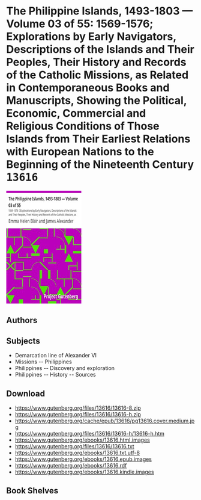 # The Philippine Islands, 1493-1803 — Volume 03 of 55: 1569-1576; Explorations by Early Navigators, Descriptions of the Islands and Their Peoples, Their History and Records of the Catholic Missions, as Related in Contemporaneous Books and Manuscripts, Showing the Political, Economic, Commercial and Religious Conditions of Those Islands from Their Earliest Relations with European Nations to the Beginning of the Nineteenth Century <kbd>13616</kbd>

![](./cover.medium.jpg "")

## Authors



## Subjects


 - Demarcation line of Alexander VI
 - Missions -- Philippines
 - Philippines -- Discovery and exploration
 - Philippines -- History -- Sources

## Download


 - https://www.gutenberg.org/files/13616/13616-8.zip
 - https://www.gutenberg.org/files/13616/13616-h.zip
 - https://www.gutenberg.org/cache/epub/13616/pg13616.cover.medium.jpg
 - https://www.gutenberg.org/files/13616/13616-h/13616-h.htm
 - https://www.gutenberg.org/ebooks/13616.html.images
 - https://www.gutenberg.org/files/13616/13616.txt
 - https://www.gutenberg.org/ebooks/13616.txt.utf-8
 - https://www.gutenberg.org/ebooks/13616.epub.images
 - https://www.gutenberg.org/ebooks/13616.rdf
 - https://www.gutenberg.org/ebooks/13616.kindle.images

## Book Shelves


